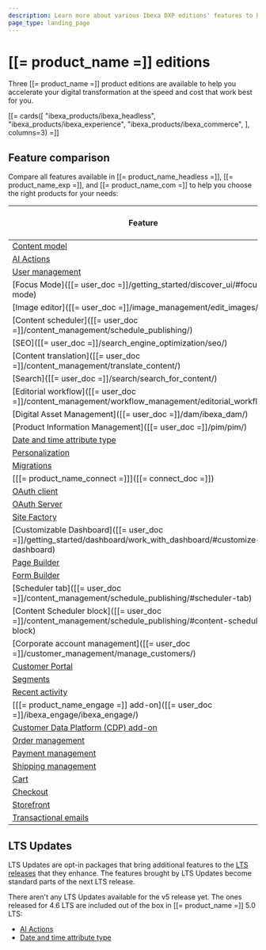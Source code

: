 ```yaml
---
description: Learn more about various Ibexa DXP editions' features to help yourself choose the right one for your project.
page_type: landing_page
---
```


# [[= product_name =]] editions

Three [[= product_name =]] product editions are available to help you accelerate your digital transformation at the speed and cost that work best for you.

[[= cards([
    "ibexa_products/ibexa_headless",
    "ibexa_products/ibexa_experience",
    "ibexa_products/ibexa_commerce",
], columns=3) =]]

## Feature comparison

Compare all features available in [[= product_name_headless =]], [[= product_name_exp =]], and [[= product_name_com =]] to help you choose the right products for your needs:

| Feature | [[= product_name_headless =]] | [[= product_name_exp =]] | [[= product_name_com =]] |
|-----------------|-----------------|-----------------|-----------------|
| [Content model](content_model.md) | &#10004; | &#10004; | &#10004; |
| [AI Actions](ai_actions_guide.md) | &#10004; | &#10004; | &#10004; |
| [User management](user_management_guide.md) | &#10004; | &#10004; | &#10004; |
| [Focus Mode]([[= user_doc =]]/getting_started/discover_ui/#focus-mode) | &#10004; | &#10004; | &#10004; |
| [Image editor]([[= user_doc =]]/image_management/edit_images/) | &#10004; | &#10004; | &#10004; |
| [Content scheduler]([[= user_doc =]]/content_management/schedule_publishing/) | &#10004; | &#10004; | &#10004; |
| [SEO]([[= user_doc =]]/search_engine_optimization/seo/) | &#10004; | &#10004; | &#10004; |
| [Content translation]([[= user_doc =]]/content_management/translate_content/) | &#10004; | &#10004; | &#10004; |
| [Search]([[= user_doc =]]/search/search_for_content/) | &#10004; | &#10004; | &#10004; |
| [Editorial workflow]([[= user_doc =]]/content_management/workflow_management/editorial_workflow/) | &#10004; | &#10004; | &#10004; |
| [Digital Asset Management]([[= user_doc =]]/dam/ibexa_dam/) | &#10004; | &#10004; | &#10004; |
| [Product Information Management]([[= user_doc =]]/pim/pim/) | &#10004; | &#10004; | &#10004; |
| [Date and time attribute type](date_and_time.md) | &#10004; | &#10004; | &#10004; |
| [Personalization](personalization_guide.md) | &#10004; | &#10004; | &#10004; |
| [Migrations](managing_migrations.md) | &#10004; | &#10004; | &#10004; |
| [[[= product_name_connect =]]]([[= connect_doc =]]) | &#10004; | &#10004; | &#10004; |
| [OAuth client](oauth_client.md) | &#10004; | &#10004; | &#10004; |
| [OAuth Server](oauth_server.md) | &#10004; | &#10004; | &#10004; |
| [Site Factory](site_factory.md) |  | &#10004; | &#10004; |
| [Customizable Dashboard]([[= user_doc =]]/getting_started/dashboard/work_with_dashboard/#customize-dashboard) |  | &#10004; | &#10004; |
| [Page Builder](page_builder_guide.md) |  | &#10004; | &#10004; |
| [Form Builder](form_builder_guide.md) |  | &#10004; | &#10004; |
| [Scheduler tab]([[= user_doc =]]/content_management/schedule_publishing/#scheduler-tab) |  | &#10004; | &#10004; |
| [Content Scheduler block]([[= user_doc =]]/content_management/schedule_publishing/#content-scheduler-block) |  | &#10004; | &#10004; |
| [Corporate account management]([[= user_doc =]]/customer_management/manage_customers/) |  | &#10004; | &#10004; |
| [Customer Portal](customer_portal_guide.md) |  | &#10004; | &#10004; |
| [Segments](segments_admin_panel.md) |  | &#10004; | &#10004; |
| [Recent activity](recent_activity.md) |  | &#10004; | &#10004; |
| [[[= product_name_engage =]] add-on]([[= user_doc =]]/ibexa_engage/ibexa_engage/) |  | &#10004; | &#10004; |
| [Customer Data Platform (CDP) add-on](cdp_guide.md) |  | &#10004; | &#10004; |
| [Order management](order_management.md) |  |  | &#10004; |
| [Payment management](payment.md) |  |  | &#10004; |
| [Shipping management](shipping_management.md) |  |  | &#10004; |
| [Cart](cart.md) |  |  | &#10004; |
| [Checkout](checkout.md) |  |  | &#10004; |
| [Storefront](storefront.md) |  |  | &#10004; |
| [Transactional emails](transactional_emails.md) |  |  | &#10004; |

## LTS Updates

LTS Updates are opt-in packages that bring additional features to the [LTS releases](release_process_and_roadmap.md#long-term-support-releases) that they enhance.
The features brought by LTS Updates become standard parts of the next LTS release.

There aren't any LTS Updates available for the v5 release yet.
The ones released for 4.6 LTS are included out of the box in [[= product_name =]] 5.0 LTS:

- [AI Actions](ai_actions_guide.md)
- [Date and time attribute type](date_and_time.md)


<!-- | Feature | [[= product_name_headless =]] | [[= product_name_exp =]] | [[= product_name_com =]] |
|-----------------|-----------------|-----------------|-----------------| -->
